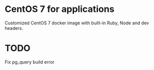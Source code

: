 # CentOS 7 for applications

Customized CentOS 7 docker image with built-in Ruby, Node and dev headers.

# TODO

Fix pg_query build error
